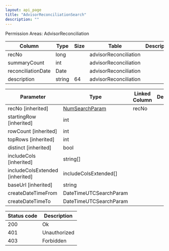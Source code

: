 ```yaml
---
layout: api_page
title: "AdvisorReconciliationSearch"
description: ""
---
```




Permission Areas: AdvisorReconciliation

| Column | Type | Size | Table | Description |
| ------ | ---- | ---- | ----- | ----------- |
| recNo | long |  | advisorReconciliation | 
| summaryCount | int |  | advisorReconciliation | 
| reconciliationDate | Date |  | advisorReconciliation | 
| description | string | 64 | advisorReconciliation | 

| Parameter | Type | Linked Column | Description |
| --------- | ---- | ------------- | ----------- |
| recNo [inherited] | [NumSearchParam](NumSearchParam) | recNo | 
| startingRow [inherited] | int |  | 
| rowCount [inherited] | int |  | 
| topRows [inherited] | int |  | 
| distinct [inherited] | bool |  | 
| includeCols [inherited] | string[] |  | 
| includeColsExtended [inherited] | includeColsExtended[] |  | 
| baseUrl [inherited] | string |  | 
| createDateTimeFrom | DateTimeUTCSearchParam |  | 
| createDateTimeTo | DateTimeUTCSearchParam |  | 

| Status code | Description |
| ----------- | ----------- |
| 200 | Ok |
| 401 | Unauthorized |
| 403 | Forbidden |


